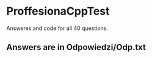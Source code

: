# ProffesionaCppTest
Answeres and code for all 40 questions.

## Answers are in Odpowiedzi/Odp.txt

